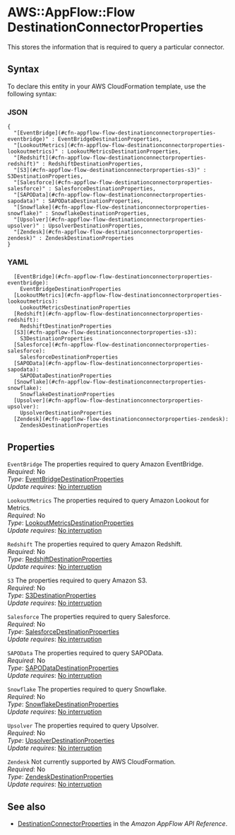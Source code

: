 # AWS::AppFlow::Flow DestinationConnectorProperties<a name="aws-properties-appflow-flow-destinationconnectorproperties"></a>

 This stores the information that is required to query a particular connector\. 

## Syntax<a name="aws-properties-appflow-flow-destinationconnectorproperties-syntax"></a>

To declare this entity in your AWS CloudFormation template, use the following syntax:

### JSON<a name="aws-properties-appflow-flow-destinationconnectorproperties-syntax.json"></a>

```
{
  "[EventBridge](#cfn-appflow-flow-destinationconnectorproperties-eventbridge)" : EventBridgeDestinationProperties,
  "[LookoutMetrics](#cfn-appflow-flow-destinationconnectorproperties-lookoutmetrics)" : LookoutMetricsDestinationProperties,
  "[Redshift](#cfn-appflow-flow-destinationconnectorproperties-redshift)" : RedshiftDestinationProperties,
  "[S3](#cfn-appflow-flow-destinationconnectorproperties-s3)" : S3DestinationProperties,
  "[Salesforce](#cfn-appflow-flow-destinationconnectorproperties-salesforce)" : SalesforceDestinationProperties,
  "[SAPOData](#cfn-appflow-flow-destinationconnectorproperties-sapodata)" : SAPODataDestinationProperties,
  "[Snowflake](#cfn-appflow-flow-destinationconnectorproperties-snowflake)" : SnowflakeDestinationProperties,
  "[Upsolver](#cfn-appflow-flow-destinationconnectorproperties-upsolver)" : UpsolverDestinationProperties,
  "[Zendesk](#cfn-appflow-flow-destinationconnectorproperties-zendesk)" : ZendeskDestinationProperties
}
```

### YAML<a name="aws-properties-appflow-flow-destinationconnectorproperties-syntax.yaml"></a>

```
  [EventBridge](#cfn-appflow-flow-destinationconnectorproperties-eventbridge): 
    EventBridgeDestinationProperties
  [LookoutMetrics](#cfn-appflow-flow-destinationconnectorproperties-lookoutmetrics): 
    LookoutMetricsDestinationProperties
  [Redshift](#cfn-appflow-flow-destinationconnectorproperties-redshift): 
    RedshiftDestinationProperties
  [S3](#cfn-appflow-flow-destinationconnectorproperties-s3): 
    S3DestinationProperties
  [Salesforce](#cfn-appflow-flow-destinationconnectorproperties-salesforce): 
    SalesforceDestinationProperties
  [SAPOData](#cfn-appflow-flow-destinationconnectorproperties-sapodata): 
    SAPODataDestinationProperties
  [Snowflake](#cfn-appflow-flow-destinationconnectorproperties-snowflake): 
    SnowflakeDestinationProperties
  [Upsolver](#cfn-appflow-flow-destinationconnectorproperties-upsolver): 
    UpsolverDestinationProperties
  [Zendesk](#cfn-appflow-flow-destinationconnectorproperties-zendesk): 
    ZendeskDestinationProperties
```

## Properties<a name="aws-properties-appflow-flow-destinationconnectorproperties-properties"></a>

`EventBridge`  <a name="cfn-appflow-flow-destinationconnectorproperties-eventbridge"></a>
 The properties required to query Amazon EventBridge\.   
*Required*: No  
*Type*: [EventBridgeDestinationProperties](aws-properties-appflow-flow-eventbridgedestinationproperties.md)  
*Update requires*: [No interruption](https://docs.aws.amazon.com/AWSCloudFormation/latest/UserGuide/using-cfn-updating-stacks-update-behaviors.html#update-no-interrupt)

`LookoutMetrics`  <a name="cfn-appflow-flow-destinationconnectorproperties-lookoutmetrics"></a>
 The properties required to query Amazon Lookout for Metrics\.   
*Required*: No  
*Type*: [LookoutMetricsDestinationProperties](aws-properties-appflow-flow-lookoutmetricsdestinationproperties.md)  
*Update requires*: [No interruption](https://docs.aws.amazon.com/AWSCloudFormation/latest/UserGuide/using-cfn-updating-stacks-update-behaviors.html#update-no-interrupt)

`Redshift`  <a name="cfn-appflow-flow-destinationconnectorproperties-redshift"></a>
 The properties required to query Amazon Redshift\.   
*Required*: No  
*Type*: [RedshiftDestinationProperties](aws-properties-appflow-flow-redshiftdestinationproperties.md)  
*Update requires*: [No interruption](https://docs.aws.amazon.com/AWSCloudFormation/latest/UserGuide/using-cfn-updating-stacks-update-behaviors.html#update-no-interrupt)

`S3`  <a name="cfn-appflow-flow-destinationconnectorproperties-s3"></a>
 The properties required to query Amazon S3\.   
*Required*: No  
*Type*: [S3DestinationProperties](aws-properties-appflow-flow-s3destinationproperties.md)  
*Update requires*: [No interruption](https://docs.aws.amazon.com/AWSCloudFormation/latest/UserGuide/using-cfn-updating-stacks-update-behaviors.html#update-no-interrupt)

`Salesforce`  <a name="cfn-appflow-flow-destinationconnectorproperties-salesforce"></a>
 The properties required to query Salesforce\.   
*Required*: No  
*Type*: [SalesforceDestinationProperties](aws-properties-appflow-flow-salesforcedestinationproperties.md)  
*Update requires*: [No interruption](https://docs.aws.amazon.com/AWSCloudFormation/latest/UserGuide/using-cfn-updating-stacks-update-behaviors.html#update-no-interrupt)

`SAPOData`  <a name="cfn-appflow-flow-destinationconnectorproperties-sapodata"></a>
The properties required to query SAPOData\.  
*Required*: No  
*Type*: [SAPODataDestinationProperties](aws-properties-appflow-flow-sapodatadestinationproperties.md)  
*Update requires*: [No interruption](https://docs.aws.amazon.com/AWSCloudFormation/latest/UserGuide/using-cfn-updating-stacks-update-behaviors.html#update-no-interrupt)

`Snowflake`  <a name="cfn-appflow-flow-destinationconnectorproperties-snowflake"></a>
 The properties required to query Snowflake\.   
*Required*: No  
*Type*: [SnowflakeDestinationProperties](aws-properties-appflow-flow-snowflakedestinationproperties.md)  
*Update requires*: [No interruption](https://docs.aws.amazon.com/AWSCloudFormation/latest/UserGuide/using-cfn-updating-stacks-update-behaviors.html#update-no-interrupt)

`Upsolver`  <a name="cfn-appflow-flow-destinationconnectorproperties-upsolver"></a>
 The properties required to query Upsolver\.   
*Required*: No  
*Type*: [UpsolverDestinationProperties](aws-properties-appflow-flow-upsolverdestinationproperties.md)  
*Update requires*: [No interruption](https://docs.aws.amazon.com/AWSCloudFormation/latest/UserGuide/using-cfn-updating-stacks-update-behaviors.html#update-no-interrupt)

`Zendesk`  <a name="cfn-appflow-flow-destinationconnectorproperties-zendesk"></a>
Not currently supported by AWS CloudFormation\.  
*Required*: No  
*Type*: [ZendeskDestinationProperties](aws-properties-appflow-flow-zendeskdestinationproperties.md)  
*Update requires*: [No interruption](https://docs.aws.amazon.com/AWSCloudFormation/latest/UserGuide/using-cfn-updating-stacks-update-behaviors.html#update-no-interrupt)

## See also<a name="aws-properties-appflow-flow-destinationconnectorproperties--seealso"></a>
+ [DestinationConnectorProperties](https://docs.aws.amazon.com/appflow/1.0/APIReference/API_DestinationConnectorProperties.html) in the *Amazon AppFlow API Reference*\.


